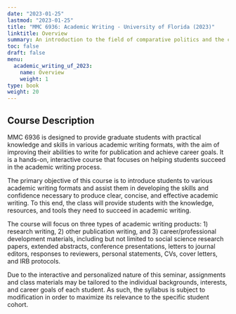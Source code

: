 ```yaml
---
date: "2023-01-25"
lastmod: "2023-01-25"
title: "MMC 6936: Academic Writing - University of Florida (2023)"
linktitle: Overview
summary: An introduction to the field of comparative politics and the comparative method. Required course for GWU PSC and IAFF majors.  
toc: false
draft: false
menu:
  academic_writing_uf_2023:
    name: Overview
    weight: 1
type: book
weight: 20
---
```


## Course Description

MMC 6936 is designed to provide graduate students with practical knowledge and skills in various academic writing formats, with the aim of improving their abilities to write for publication and achieve career goals. It is a hands-on, interactive course that focuses on helping students succeed in the academic writing process.

The primary objective of this course is to introduce students to various academic writing formats and assist them in developing the skills and confidence necessary to produce clear, concise, and effective academic writing. To this end, the class will provide students with the knowledge, resources, and tools they need to succeed in academic writing. 

The course will focus on three types of academic writing products: 1) research writing, 2) other publication writing, and 3) career/professional development materials, including but not limited to social science research papers, extended abstracts, conference presentations, letters to journal editors, responses to reviewers, personal statements, CVs, cover letters, and IRB protocols.

Due to the interactive and personalized nature of this seminar, assignments and class materials may be tailored to the individual backgrounds, interests, and career goals of each student. As such, the syllabus is subject to modification in order to maximize its relevance to the specific student cohort.